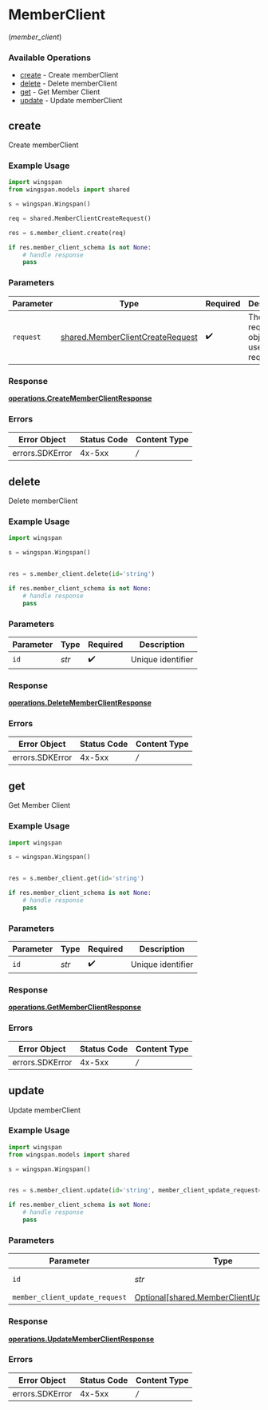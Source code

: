 # MemberClient
(*member_client*)

### Available Operations

* [create](#create) - Create memberClient
* [delete](#delete) - Delete memberClient
* [get](#get) - Get Member Client
* [update](#update) - Update memberClient

## create

Create memberClient

### Example Usage

```python
import wingspan
from wingspan.models import shared

s = wingspan.Wingspan()

req = shared.MemberClientCreateRequest()

res = s.member_client.create(req)

if res.member_client_schema is not None:
    # handle response
    pass
```

### Parameters

| Parameter                                                                            | Type                                                                                 | Required                                                                             | Description                                                                          |
| ------------------------------------------------------------------------------------ | ------------------------------------------------------------------------------------ | ------------------------------------------------------------------------------------ | ------------------------------------------------------------------------------------ |
| `request`                                                                            | [shared.MemberClientCreateRequest](../../models/shared/memberclientcreaterequest.md) | :heavy_check_mark:                                                                   | The request object to use for the request.                                           |


### Response

**[operations.CreateMemberClientResponse](../../models/operations/creatememberclientresponse.md)**
### Errors

| Error Object    | Status Code     | Content Type    |
| --------------- | --------------- | --------------- |
| errors.SDKError | 4x-5xx          | */*             |

## delete

Delete memberClient

### Example Usage

```python
import wingspan

s = wingspan.Wingspan()


res = s.member_client.delete(id='string')

if res.member_client_schema is not None:
    # handle response
    pass
```

### Parameters

| Parameter          | Type               | Required           | Description        |
| ------------------ | ------------------ | ------------------ | ------------------ |
| `id`               | *str*              | :heavy_check_mark: | Unique identifier  |


### Response

**[operations.DeleteMemberClientResponse](../../models/operations/deletememberclientresponse.md)**
### Errors

| Error Object    | Status Code     | Content Type    |
| --------------- | --------------- | --------------- |
| errors.SDKError | 4x-5xx          | */*             |

## get

Get Member Client

### Example Usage

```python
import wingspan

s = wingspan.Wingspan()


res = s.member_client.get(id='string')

if res.member_client_schema is not None:
    # handle response
    pass
```

### Parameters

| Parameter          | Type               | Required           | Description        |
| ------------------ | ------------------ | ------------------ | ------------------ |
| `id`               | *str*              | :heavy_check_mark: | Unique identifier  |


### Response

**[operations.GetMemberClientResponse](../../models/operations/getmemberclientresponse.md)**
### Errors

| Error Object    | Status Code     | Content Type    |
| --------------- | --------------- | --------------- |
| errors.SDKError | 4x-5xx          | */*             |

## update

Update memberClient

### Example Usage

```python
import wingspan
from wingspan.models import shared

s = wingspan.Wingspan()


res = s.member_client.update(id='string', member_client_update_request=shared.MemberClientUpdateRequest())

if res.member_client_schema is not None:
    # handle response
    pass
```

### Parameters

| Parameter                                                                                      | Type                                                                                           | Required                                                                                       | Description                                                                                    |
| ---------------------------------------------------------------------------------------------- | ---------------------------------------------------------------------------------------------- | ---------------------------------------------------------------------------------------------- | ---------------------------------------------------------------------------------------------- |
| `id`                                                                                           | *str*                                                                                          | :heavy_check_mark:                                                                             | Unique identifier                                                                              |
| `member_client_update_request`                                                                 | [Optional[shared.MemberClientUpdateRequest]](../../models/shared/memberclientupdaterequest.md) | :heavy_minus_sign:                                                                             | N/A                                                                                            |


### Response

**[operations.UpdateMemberClientResponse](../../models/operations/updatememberclientresponse.md)**
### Errors

| Error Object    | Status Code     | Content Type    |
| --------------- | --------------- | --------------- |
| errors.SDKError | 4x-5xx          | */*             |
